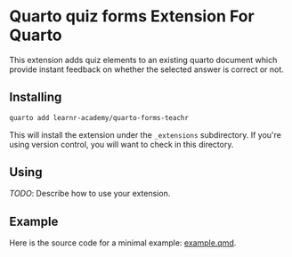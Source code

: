 # Quarto quiz forms Extension For Quarto

This extension adds quiz elements to an existing quarto document which provide instant feedback on whether the selected answer is correct or not.


## Installing

```bash
quarto add learnr-academy/quarto-forms-teachr
```

This will install the extension under the `_extensions` subdirectory.
If you're using version control, you will want to check in this directory.

## Using

_TODO_: Describe how to use your extension.

## Example

Here is the source code for a minimal example: [example.qmd](example.qmd).

